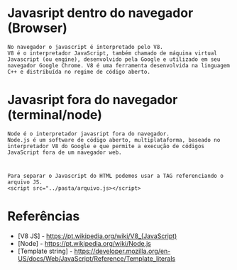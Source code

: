 # Javasript dentro do navegador (Browser)
    No navegador o javascript é interpretado pelo V8.
    V8 é o interpretador JavaScript, também chamado de máquina virtual Javascript (ou engine), desenvolvido pela Google e utilizado em seu navegador Google Chrome. V8 é uma ferramenta desenvolvida na linguagem C++ e distribuída no regime de código aberto.

# Javasript fora do navegador (terminal/node)
    Node é o interpretador javasript fora do navegador.
    Node.js é um software de código aberto, multiplataforma, baseado no interpretador V8 do Google e que permite a execução de códigos JavaScript fora de um navegador web.


# 
    Para separar o Javascript do HTML podemos usar a TAG referenciando o arquivo JS.
    <script src="../pasta/arquivo.js></script>

# Referências
- [V8 JS] - https://pt.wikipedia.org/wiki/V8_(JavaScript)
- [Node] - https://pt.wikipedia.org/wiki/Node.js
- [Template string] - https://developer.mozilla.org/en-US/docs/Web/JavaScript/Reference/Template_literals